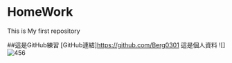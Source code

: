 # HomeWork
This is My first repository

##這是GitHub練習
[GitHub連結]https://github.com/Berg0301
這是個人資料
![]![456](https://user-images.githubusercontent.com/91797924/143826669-cef84c8b-31e0-4972-b84b-6b375bea367a.png)
